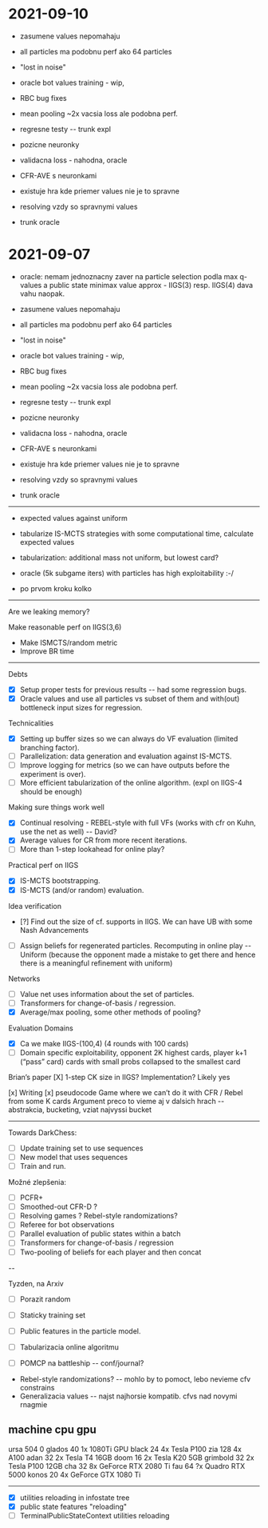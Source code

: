 # 2021-09-10

- zasumene values nepomahaju
- all particles ma podobnu perf ako 64 particles
- "lost in noise"
- oracle bot values training - wip,
- RBC bug fixes
- mean pooling ~2x vacsia loss ale podobna perf.

- regresne testy -- trunk expl
- pozicne neuronky
- validacna loss - nahodna, oracle
- CFR-AVE s neuronkami

- existuje hra kde priemer values nie je to spravne
- resolving vzdy so spravnymi values
- trunk oracle


# 2021-09-07

- oracle: nemam jednoznacny zaver na particle selection podla max q-values
  a public state minimax value approx - IIGS(3) resp. IIGS(4) dava vahu naopak.
- zasumene values nepomahaju
- all particles ma podobnu perf ako 64 particles
- "lost in noise" 
- oracle bot values training - wip, 
- RBC bug fixes
- mean pooling ~2x vacsia loss ale podobna perf.

- regresne testy -- trunk expl
- pozicne neuronky
- validacna loss - nahodna, oracle
- CFR-AVE s neuronkami

- existuje hra kde priemer values nie je to spravne
- resolving vzdy so spravnymi values
- trunk oracle

---

- expected values against uniform
- tabularize IS-MCTS strategies with some computational time, calculate expected values
- tabularization: additional mass not uniform, but lowest card?
- oracle (5k subgame iters) with particles has high exploitability :-/


- po prvom kroku kolko
---

Are we leaking memory?

Make reasonable perf on IIGS(3,6)
- Make ISMCTS/random metric
- Improve BR time
---

Debts
- [x] Setup proper tests for previous results -- had some regression bugs.
- [x] Oracle values and use all particles vs subset of them and with(out) bottleneck input sizes for regression.

Technicalities
- [x] Setting up buffer sizes so we can always do VF evaluation (limited branching factor).
- [ ] Parallelization: data generation and evaluation against IS-MCTS.
- [ ] Improve logging for metrics (so we can have outputs before the experiment is over).
- [ ] More efficient tabularization of the online algorithm.               (expl on IIGS-4 should be enough)

Making sure things work well
- [x] Continual resolving - REBEL-style with full VFs (works with cfr on Kuhn, use the net as well) -- David?
- [x] Average values for CR from more recent iterations.
- [ ] More than 1-step lookahead for online play?

Practical perf on IIGS
- [x] IS-MCTS bootstrapping.
- [x] IS-MCTS (and/or random) evaluation.

Idea verification
- [?] Find out the size of cf. supports in IIGS.
We can have UB with some Nash
Advancements
- [ ] Assign beliefs for regenerated particles.
Recomputing in online play -- Uniform (because the opponent made a mistake to get there and hence there is a meaningful refinement with uniform)

Networks
- [ ] Value net uses information about the set of particles.
- [ ] Transformers for change-of-basis / regression.
- [x] Average/max pooling, some other methods of pooling?

Evaluation Domains
- [x] Ca we make IIGS-(100,4) (4 rounds with 100 cards)
- [ ]  Domain specific exploitability, opponent 2K highest cards, player k+1 (“pass” card) cards with small probs collapsed to the smallest card

Brian’s paper
[X] 1-step CK size in IIGS? Implementation?
Likely yes

[x] Writing
[x] pseudocode
Game where we can’t do it with CFR / Rebel from some K cards
Argument preco to vieme aj v dalsich hrach -- abstrakcia, bucketing, vziat najvyssi bucket

----


Towards DarkChess:

- [ ] Update training set to use sequences
- [ ] New model that uses sequences
- [ ] Train and run.

Možné zlepšenia:

- [ ] PCFR+
- [ ] Smoothed-out CFR-D ?
- [ ] Resolving games ? Rebel-style randomizations?
- [ ] Referee for bot observations
- [ ] Parallel evaluation of public states within a batch
- [ ] Transformers for change-of-basis / regression
- [ ] Two-pooling of beliefs for each player and then concat
 
--

Tyzden, na Arxiv

- [ ] Porazit random
- [ ] Staticky training set
- [ ] Public features in the particle model.
- [ ] Tabularizacia online algoritmu


- [ ] POMCP na battleship  -- conf/journal?

- Rebel-style randomizations? -- mohlo by to pomoct, lebo nevieme cfv constrains
- Generalizacia values -- najst najhorsie kompatib. cfvs nad novymi rnagmie


machine   cpu   gpu
------------------------------------
ursa     504    0
glados    40    1x 1080Ti GPU
black     24    4x Tesla P100
zia      128    4x A100
adan      32    2x Tesla T4 16GB
doom      16    2x Tesla K20 5GB
grimbold  32    2x Tesla P100 12GB
cha       32    8x GeForce RTX 2080 Ti
fau       64    ?x Quadro RTX 5000
konos     20    4x GeForce GTX 1080 Ti




--------------------------------------------------------------------------------

- [x] utilities reloading in infostate tree
- [x] public state features "reloading"
- [ ] TerminalPublicStateContext utilities reloading

